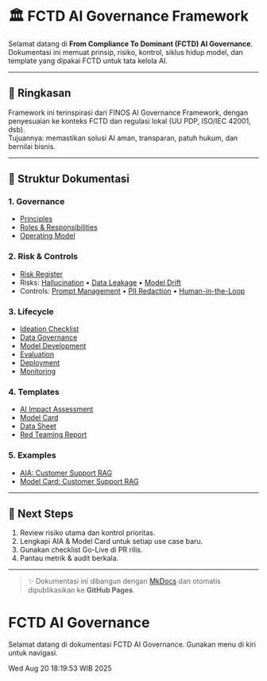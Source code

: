 # 🏛️ FCTD AI Governance Framework

Selamat datang di **From Compliance To Dominant (FCTD) AI Governance**.  
Dokumentasi ini memuat prinsip, risiko, kontrol, siklus hidup model, dan template yang dipakai FCTD untuk tata kelola AI.

---

## 📖 Ringkasan
Framework ini terinspirasi dari FINOS AI Governance Framework, dengan penyesuaian ke konteks FCTD dan regulasi lokal (UU PDP, ISO/IEC 42001, dsb).  
Tujuannya: memastikan solusi AI aman, transparan, patuh hukum, dan bernilai bisnis.

---

## 📂 Struktur Dokumentasi

### 1. Governance
- [Principles](governance/principles.md)  
- [Roles & Responsibilities](governance/roles-and-responsibilities.md)  
- [Operating Model](governance/operating-model.md)  

### 2. Risk & Controls
- [Risk Register](risk/risk-register.md)  
- Risks: [Hallucination](risk/risks/hallucination.md) • [Data Leakage](risk/risks/data-leakage.md) • [Model Drift](risk/risks/model-drift.md)  
- Controls: [Prompt Management](risk/controls/prompt-management.md) • [PII Redaction](risk/controls/pii-redaction.md) • [Human-in-the-Loop](risk/controls/human-in-the-loop.md)  

### 3. Lifecycle
- [Ideation Checklist](lifecycle/ideation-checklist.md)  
- [Data Governance](lifecycle/data-governance.md)  
- [Model Development](lifecycle/model-development.md)  
- [Evaluation](lifecycle/evaluation.md)  
- [Deployment](lifecycle/deployment.md)  
- [Monitoring](lifecycle/monitoring.md)  

### 4. Templates
- [AI Impact Assessment](templates/ai-impact-assessment.md)  
- [Model Card](templates/model-card.md)  
- [Data Sheet](templates/data-sheet.md)  
- [Red Teaming Report](templates/red-teaming-report.md)  

### 5. Examples
- [AIA: Customer Support RAG](examples/use-cases/customer-support-rag/aia.md)  
- [Model Card: Customer Support RAG](examples/use-cases/customer-support-rag/model-card.md)  

---

## 🚀 Next Steps
1. Review risiko utama dan kontrol prioritas.  
2. Lengkapi AIA & Model Card untuk setiap use case baru.  
3. Gunakan checklist Go-Live di PR rilis.  
4. Pantau metrik & audit berkala.  

---

> ✨ Dokumentasi ini dibangun dengan [MkDocs](https://www.mkdocs.org/) dan otomatis dipublikasikan ke **GitHub Pages**.
# FCTD AI Governance

Selamat datang di dokumentasi FCTD AI Governance.
Gunakan menu di kiri untuk navigasi.

Wed Aug 20 18:19:53 WIB 2025

